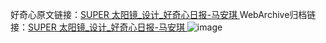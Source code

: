 好奇心原文链接：[SUPER 太阳镜_设计_好奇心日报-马安琪 ](https://www.qdaily.com/articles/12262.html)
WebArchive归档链接：[SUPER 太阳镜_设计_好奇心日报-马安琪 ](http://web.archive.org/web/20190623172142/https://www.qdaily.com/articles/12262.html)
![image](http://ww3.sinaimg.cn/large/007d5XDply1g3wi3rfoeej30u03b17da)